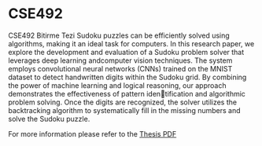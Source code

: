 # CSE492
CSE492 Bitirme Tezi
Sudoku puzzles can be efficiently solved using algorithms, making it an ideal task for computers. In this research paper, we explore
the development and evaluation of a Sudoku problem solver that leverages deep learning andcomputer vision techniques. The system employs convolutional neural networks (CNNs) trained on the MNIST dataset to detect handwritten digits within the Sudoku grid. By combining the power of machine learning and logical reasoning, our approach demonstrates the effectiveness of pattern identification and algorithmic problem solving. Once the digits are recognized, the solver utilizes the backtracking algorithm to systematically fill in the missing numbers and solve the Sudoku puzzle.

For more information please refer to the [Thesis PDF](Thesis.pdf)
